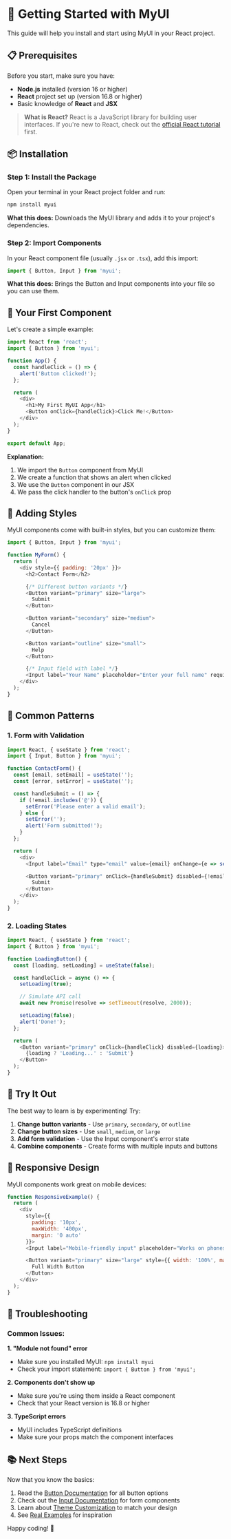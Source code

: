 # 🚀 Getting Started with MyUI

This guide will help you install and start using MyUI in your React project.

## 📋 Prerequisites

Before you start, make sure you have:

- **Node.js** installed (version 16 or higher)
- **React** project set up (version 16.8 or higher)
- Basic knowledge of **React** and **JSX**

> **What is React?** React is a JavaScript library for building user interfaces. If you're new to React, check out the [official React tutorial](https://react.dev/learn) first.

## 📦 Installation

### Step 1: Install the Package

Open your terminal in your React project folder and run:

```bash
npm install myui
```

**What this does:** Downloads the MyUI library and adds it to your project's dependencies.

### Step 2: Import Components

In your React component file (usually `.jsx` or `.tsx`), add this import:

```javascript
import { Button, Input } from 'myui';
```

**What this does:** Brings the Button and Input components into your file so you can use them.

## 🎯 Your First Component

Let's create a simple example:

```javascript
import React from 'react';
import { Button } from 'myui';

function App() {
  const handleClick = () => {
    alert('Button clicked!');
  };

  return (
    <div>
      <h1>My First MyUI App</h1>
      <Button onClick={handleClick}>Click Me!</Button>
    </div>
  );
}

export default App;
```

**Explanation:**

1. We import the `Button` component from MyUI
2. We create a function that shows an alert when clicked
3. We use the `Button` component in our JSX
4. We pass the click handler to the button's `onClick` prop

## 🎨 Adding Styles

MyUI components come with built-in styles, but you can customize them:

```javascript
import { Button, Input } from 'myui';

function MyForm() {
  return (
    <div style={{ padding: '20px' }}>
      <h2>Contact Form</h2>

      {/* Different button variants */}
      <Button variant="primary" size="large">
        Submit
      </Button>

      <Button variant="secondary" size="medium">
        Cancel
      </Button>

      <Button variant="outline" size="small">
        Help
      </Button>

      {/* Input field with label */}
      <Input label="Your Name" placeholder="Enter your full name" required />
    </div>
  );
}
```

## 🔧 Common Patterns

### 1. Form with Validation

```javascript
import React, { useState } from 'react';
import { Input, Button } from 'myui';

function ContactForm() {
  const [email, setEmail] = useState('');
  const [error, setError] = useState('');

  const handleSubmit = () => {
    if (!email.includes('@')) {
      setError('Please enter a valid email');
    } else {
      setError('');
      alert('Form submitted!');
    }
  };

  return (
    <div>
      <Input label="Email" type="email" value={email} onChange={e => setEmail(e.target.value)} error={!!error} errorMessage={error} placeholder="your.email@example.com" />

      <Button variant="primary" onClick={handleSubmit} disabled={!email}>
        Submit
      </Button>
    </div>
  );
}
```

### 2. Loading States

```javascript
import React, { useState } from 'react';
import { Button } from 'myui';

function LoadingButton() {
  const [loading, setLoading] = useState(false);

  const handleClick = async () => {
    setLoading(true);

    // Simulate API call
    await new Promise(resolve => setTimeout(resolve, 2000));

    setLoading(false);
    alert('Done!');
  };

  return (
    <Button variant="primary" onClick={handleClick} disabled={loading}>
      {loading ? 'Loading...' : 'Submit'}
    </Button>
  );
}
```

## 🎪 Try It Out

The best way to learn is by experimenting! Try:

1. **Change button variants** - Use `primary`, `secondary`, or `outline`
2. **Change button sizes** - Use `small`, `medium`, or `large`
3. **Add form validation** - Use the Input component's error state
4. **Combine components** - Create forms with multiple inputs and buttons

## 📱 Responsive Design

MyUI components work great on mobile devices:

```javascript
function ResponsiveExample() {
  return (
    <div
      style={{
        padding: '10px',
        maxWidth: '400px',
        margin: '0 auto'
      }}>
      <Input label="Mobile-friendly input" placeholder="Works on phones too!" />

      <Button variant="primary" size="large" style={{ width: '100%', marginTop: '10px' }}>
        Full Width Button
      </Button>
    </div>
  );
}
```

## 🐛 Troubleshooting

### Common Issues:

**1. "Module not found" error**

- Make sure you installed MyUI: `npm install myui`
- Check your import statement: `import { Button } from 'myui';`

**2. Components don't show up**

- Make sure you're using them inside a React component
- Check that your React version is 16.8 or higher

**3. TypeScript errors**

- MyUI includes TypeScript definitions
- Make sure your props match the component interfaces

## 📚 Next Steps

Now that you know the basics:

1. Read the [Button Documentation](./button.md) for all button options
2. Check out the [Input Documentation](./input.md) for form components
3. Learn about [Theme Customization](./theme.md) to match your design
4. See [Real Examples](./examples.md) for inspiration

Happy coding! 🎉
